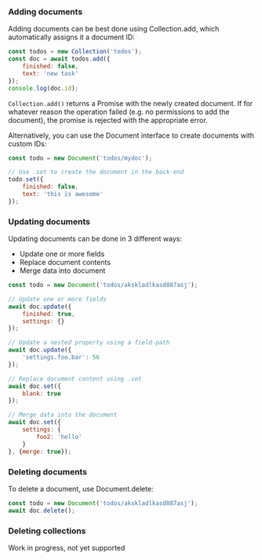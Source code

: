 ### Adding documents

Adding documents can be best done using Collection.add, which automatically assigns it a document ID:

```js
const todos = new Collection('todos');
const doc = await todos.add({
	finished: false,
	text: 'new task'
});
console.log(doc.id);
```

`Collection.add()` returns a Promise with the newly created document. If for whatever reason the operation failed (e.g. no permissions to add the document), the promise is rejected with the appropriate error.

Alternatively, you can use the Document interface to create documents with custom IDs:

```js
const todo = new Document('todos/mydoc');

// Use .set to create the document in the back-end
todo.set({
	finished: false,
	text: 'this is awesome'
});
```

### Updating documents

Updating documents can be done in 3 different ways:

* Update one or more fields
* Replace document contents
* Merge data into document

```js
const todo = new Document('todos/akskladlkasd887asj');

// Update one or more fields
await doc.update({
	finished: true,
	settings: {}
});

// Update a nested property using a field-path
await doc.update({
	'settings.foo.bar': 56
});

// Replace document content using .set
await doc.set({
	blank: true
});

// Merge data into the document
await doc.set({
	settings: {
		foo2: 'hello'
	}
}, {merge: true});
```

### Deleting documents

To delete a document, use Document.delete:

```js
const todo = new Document('todos/akskladlkasd887asj');
await doc.delete();
```

### Deleting collections

Work in progress, not yet supported
